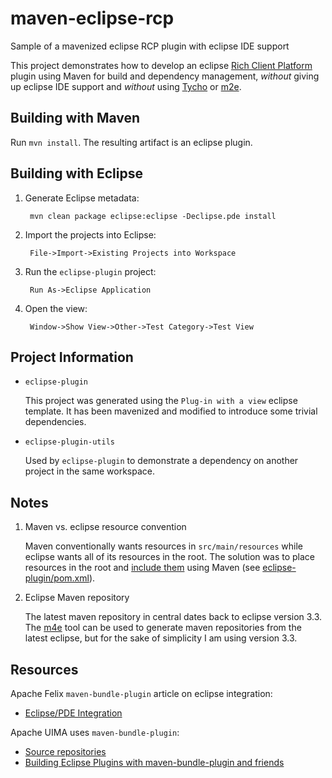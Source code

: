 maven-eclipse-rcp
=================

Sample of a mavenized eclipse RCP plugin with eclipse IDE support

This project demonstrates how to develop an eclipse [Rich Client Platform](http://wiki.eclipse.org/index.php/Rich_Client_Platform) plugin using Maven for build and dependency management, _without_ giving up eclipse IDE support and _without_ using [Tycho](http://www.eclipse.org/tycho/) or [m2e](http://eclipse.org/m2e/).

Building with Maven
-------------------
Run `mvn install`. The resulting artifact is an eclipse plugin.

Building with Eclipse
---------------------
1. Generate Eclipse metadata:

        mvn clean package eclipse:eclipse -Declipse.pde install

1. Import the projects into Eclipse:

        File->Import->Existing Projects into Workspace
   
1. Run the `eclipse-plugin` project:

        Run As->Eclipse Application

1. Open the view:

        Window->Show View->Other->Test Category->Test View

Project Information
-------------------
* `eclipse-plugin`

    This project was generated using the `Plug-in with a view` eclipse template.
    It has been mavenized and modified to introduce some trivial dependencies.
    
* `eclipse-plugin-utils`

    Used by `eclipse-plugin` to demonstrate a dependency on another project in the same workspace.

Notes
-----
1. Maven vs. eclipse resource convention

    Maven conventionally wants resources in `src/main/resources` while eclipse wants all of its resources in the root.
    The solution was to place resources in the root and [include them](http://maven.apache.org/pom.html#Resources) using Maven
    (see [eclipse-plugin/pom.xml](https://github.com/dwickern/maven-eclipse-rcp/blob/master/eclipse-plugin/pom.xml)).
    
1. Eclipse Maven repository

    The latest maven repository in central dates back to eclipse version 3.3.
    The [m4e](http://wiki.eclipse.org/Maven_Tools_4_Eclipse) tool can be used to generate maven repositories
    from the latest eclipse, but for the sake of simplicity I am using version 3.3.

Resources
---------
Apache Felix `maven-bundle-plugin` article on eclipse integration:
* [Eclipse/PDE Integration](http://felix.apache.org/site/apache-felix-maven-bundle-plugin-bnd.html#ApacheFelixMavenBundlePlugin%28BND%29-Eclipse%2FPDEintegration)

Apache UIMA uses `maven-bundle-plugin`:
* [Source repositories](http://uima.apache.org/svn.html)
* [Building Eclipse Plugins with maven-bundle-plugin and friends](https://cwiki.apache.org/UIMA/building-eclipse-plugins-with-maven-bundle-plugin-and-friends.html])

